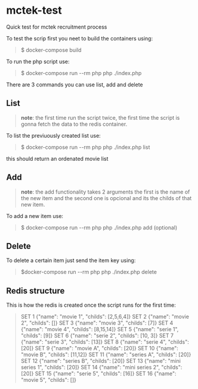 # mctek-test
Quick test for mctek recruitment process

To test the scrip first you neet to build the containers using:

> $ docker-compose build

To run the php script use:

> $ docker-compose run --rm php php ./index.php <command>

There are 3 commands you can use list, add and delete

## List

>**note**: the first time run the script twice, the first time the script is gonna fetch the data to the redis container.

To list the previuously created list use:

> $ docker-compose run --rm php php ./index.php list

this should return an ordenated movie list

## Add

>**note**: the add functionality takes 2 arguments the first is the name of the new item and the second one is opcional and its the childs of that new item.

To add a new item use:

> $ docker-compose run --rm php php ./index.php add <item-name> <item-childs>(optional)

## Delete

To delete a certain item just send the item key using:

> $docker-compose run --rm php php ./index.php delete <key>

## Redis structure

This is how the redis is created once the script runs for the first time:

> SET 1 {"name": "movie 1", "childs": [2,5,6,4]}
SET 2 {"name": "movie 2", "childs": []}
SET 3 {"name": "movie 3", "childs": [7]}
SET 4 {"name": "movie 4", "childs": [8,15,14]}
SET 5 {"name": "serie 1", "childs": [9]}
SET 6 {"name": "serie 2", "childs": [10, 3]}
SET 7 {"name": "serie 3", "childs": [13]}
SET 8 {"name": "serie 4", "childs": [20]}
SET 9 {"name": "movie A", "childs": [20]}
SET 10 {"name": "movie B", "childs": [11,12]}
SET 11 {"name": "series A", "childs": [20]}
SET 12 {"name": "series B", "childs": [20]}
SET 13 {"name": "mini series 1", "childs": [20]}
SET 14 {"name": "mini series 2", "childs": [20]}
SET 15 {"name": "serie 5", "childs": [16]}
SET 16 {"name": "movie 5", "childs": []}
